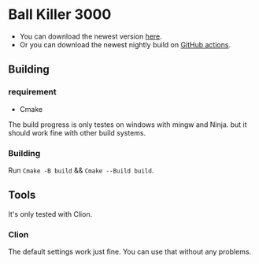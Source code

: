 # **Ball Killer 3000**

- You can download the newest version [here](https://github.com/JesseRobot01/Ball_Killer_3000/releases).
- Or you can download the newest nightly build
  on [GitHub actions](https://github.com/JesseRobot01/Ball_Killer_3000/actions).

## Building

### requirement

- Cmake

The build progress is only testes on windows with mingw and Ninja. but it should work fine with other build systems.

### Building

Run ```Cmake -B build``` && ```Cmake --Build build```.

## Tools

It's only tested with Clion.

### Clion

The default settings work just fine. You can use that without any problems.